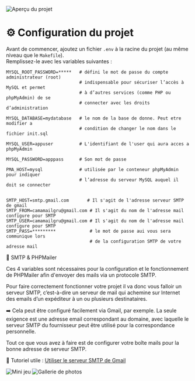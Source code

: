 ![Aperçu du projet](./1.png)

# ⚙️ Configuration du projet

Avant de commencer, ajoutez un fichier `.env` à la racine du projet (au même niveau que le `Makefile`).  
Remplissez-le avec les variables suivantes :

```env
MYSQL_ROOT_PASSWORD=*****   # défini le mot de passe du compte administrateur (root)
                            # indispensable pour sécuriser l’accès à MySQL et permet
                            # à d’autres services (comme PHP ou phpMyAdmin) de se
                            # connecter avec les droits d’administration

MYSQL_DATABASE=mydatabase   # le nom de la base de donne. Peut etre modifier a
                            # condition de changer le nom dans le fichier init.sql

MYSQL_USER=appuser          # L'identifiant de l'user qui aura acces a phpMyAdmin

MYSQL_PASSWORD=apppass      # Son mot de passe

PMA_HOST=mysql              # utilisée par le conteneur phpMyAdmin pour indiquer
                            # l’adresse du serveur MySQL auquel il doit se connecter


SMTP_HOST=smtp.gmail.com       # Il s'agit de l'adresse serveur SMTP de gmail
SMTP_FROM=camamailgru@gmail.com # Il s'agit du nom de l'adresse mail configure pour SMTP
SMTP_USER=camamailgru@gmail.com # Il s'agit du nom de l'adresse mail configure pour SMTP
SMTP_PASS=*********             # le mot de passe aui vous sera communique lors
                                # de la configuration SMTP de votre adresse mail

```

📧 SMTP & PHPMailer

Ces 4 variables sont nécessaires pour la configuration et le fonctionnement de PHPMailer afin d'envoyer des mails via un protocole SMTP.

Pour faire correctement fonctionner votre projet il va donc vous falloir un serveur SMTP,
c’est-à-dire un serveur de mail qui achemine sur Internet des emails d’un expéditeur à un ou plusieurs destinataires.

➡️ Cela peut être configuré facilement via Gmail, par exemple.
La seule exigence est une adresse email correspondant au domaine, avec laquelle le serveur SMTP du fournisseur peut être utilisé pour la correspondance personnelle.

Tout ce que vous avez à faire est de configurer votre boîte mails pour la bonne adresse de serveur SMTP.

🔗 Tutoriel utile : [Utiliser le serveur SMTP de Gmail](https://www.hostinger.com/fr/tutoriels/utiliser-serveur-smtp-gmail)

![Mini jeu](./2.png)
![Gallerie de photos](./3.png)
